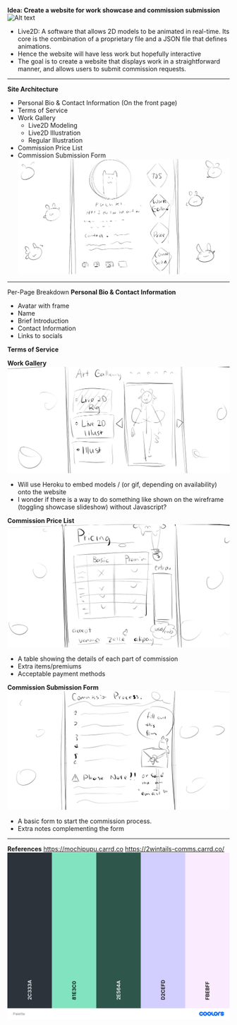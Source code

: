 **Idea: Create a website for work showcase and commission submission**
![Alt text](Images/gura.gif)
* Live2D: A software that allows 2D models to be animated in real-time. Its core is the combination of a proprietary file and a JSON file that defines animations.
* Hence the website will have less work but hopefully interactive 
* The goal is to create a website that displays work in a straightforward manner, and allows users to submit commission requests.

----------------

**Site Architecture**
* Personal Bio & Contact Information (On the front page)
* Terms of Service
* Work Gallery
  * Live2D Modeling
  * Live2D Illustration
  * Regular Illustration
* Commission Price List
* Commission Submission Form
![Alt text](Images/website1.png)

----------------
Per-Page Breakdown
**Personal Bio & Contact Information**
* Avatar with frame
* Name
* Brief Introduction
* Contact Information
* Links to socials

**Terms of Service**  

**Work Gallery**
![Alt text](Images/website4.png)
* Will use Heroku to embed models / (or gif, depending on availability) onto the website
* I wonder if there is a way to do something like shown on the wireframe (toggling showcase slideshow) without Javascript? 

**Commission Price List**
![Alt text](Images/website3.png)
* A table showing the details of each part of commission
* Extra items/premiums
* Acceptable payment methods

**Commission Submission Form**
![Alt text](Images/website2.png)
* A basic form to start the commission process.
* Extra notes complementing the form

----------------
**References**
https://mochipupu.carrd.co
https://2wintails-comms.carrd.co/
![Alt text](Images/Palette.png)
